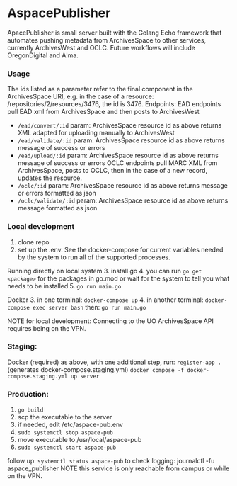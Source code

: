 AspacePublisher
=======

ApacePublisher is small server built with the Golang Echo framework that automates pushing metadata from ArchivesSpace to other services, currently ArchivesWest and OCLC. Future workflows will include OregonDigital and Alma.

### Usage

The ids listed as a parameter refer to the final component in the ArchivesSpace URI, e.g. in the case of a resource: /repositories/2/resources/3476, the id is 3476. 
Endpoints:
  EAD endpoints pull EAD xml from ArchivesSpace and then posts to ArchivesWest
- `/ead/convert/:id`
    param: ArchivesSpace resource id as above
    returns XML adapted for uploading manually to ArchivesWest
-  `/ead/validate/:id`
    param: ArchivesSpace resource id as above
    returns message of success or errors
-  `/ead/upload/:id`
    param: ArchivesSpace resource id as above
    returns message of success or errors
  OCLC endpoints pull MARC XML from ArchivesSpace, posts to OCLC, then in the case of a new record, updates the resource.
-  `/oclc/:id`
    param: ArchivesSpace resource id as above
    returns message or errors formatted as json
-  `/oclc/validate/:id`
    param: ArchivesSpace resource id as above
    returns message formatted as json


### Local development

1. clone repo
2. set up the .env. See the docker-compose for current variables needed by the system to run all of the supported processes.

Running directly on local system
3. install go
4. you can run `go get <package>` for the packages in go.mod or wait for the system to tell you what needs to be installed
5. `go run main.go`

Docker
3. in one terminal: `docker-compose up`
4. in another terminal: `docker-compose exec server bash`
    then: `go run main.go`

NOTE for local development: Connecting to the UO ArchivesSpace API requires being on the VPN.

### Staging:
Docker (required) 
as above, with one additional step, run: `register-app .` (generates docker-compose.staging.yml)
`docker compose -f docker-compose.staging.yml up server`

### Production:
1. `go build`
2. scp the executable to the server
3. if needed, edit /etc/aspace-pub.env
4. `sudo systemctl stop aspace-pub`
5. move executable to /usr/local/aspace-pub
6. `sudo systemctl start aspace-pub`

follow up: `systemctl status aspace-pub` to check
logging: journalctl -fu aspace_publisher
NOTE this service is only reachable from campus or while on the VPN.


